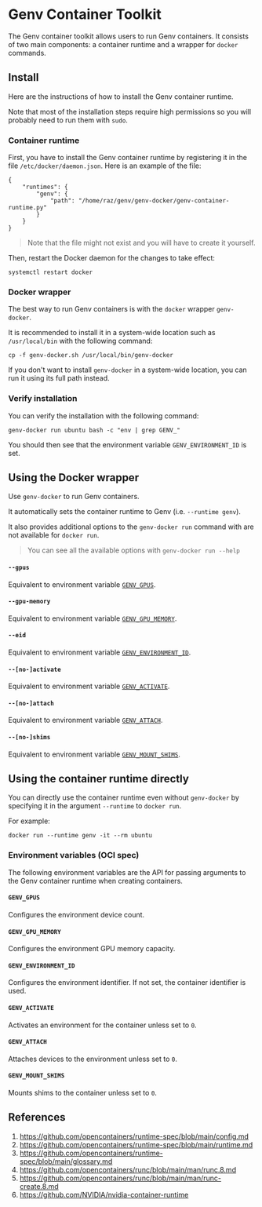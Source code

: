 # Genv Container Toolkit
The Genv container toolkit allows users to run Genv containers.
It consists of two main components: a container runtime and a wrapper for `docker` commands.

## Install
Here are the instructions of how to install the Genv container runtime.

Note that most of the installation steps require high permissions so you will probably need to run them with `sudo`.

### Container runtime
First, you have to install the Genv container runtime by registering it in the file `/etc/docker/daemon.json`.
Here is an example of the file:
```
{
    "runtimes": {
        "genv": {
            "path": "/home/raz/genv/genv-docker/genv-container-runtime.py"
        }
    }
}
```

> Note that the file might not exist and you will have to create it yourself.

Then, restart the Docker daemon for the changes to take effect:
```
systemctl restart docker
```

### Docker wrapper
The best way to run Genv containers is with the `docker` wrapper `genv-docker`.

It is recommended to install it in a system-wide location such as `/usr/local/bin` with the following command:
```
cp -f genv-docker.sh /usr/local/bin/genv-docker
```

If you don't want to install `genv-docker` in a system-wide location, you can run it using its full path instead.

### Verify installation
You can verify the installation with the following command:
```
genv-docker run ubuntu bash -c "env | grep GENV_"
```

You should then see that the environment variable `GENV_ENVIRONMENT_ID` is set.

## Using the Docker wrapper
Use `genv-docker` to run Genv containers.

It automatically sets the container runtime to Genv (i.e. `--runtime genv`).

It also provides additional options to the `genv-docker run` command with are not available for `docker run`.

> You can see all the available options with `genv-docker run --help`

#### `--gpus`
Equivalent to environment variable [`GENV_GPUS`](#genv_gpus).

#### `--gpu-memory`
Equivalent to environment variable [`GENV_GPU_MEMORY`](#genv_gpu_memory).

#### `--eid`
Equivalent to environment variable [`GENV_ENVIRONMENT_ID`](#genv_environment_id).

#### `--[no-]activate`
Equivalent to environment variable [`GENV_ACTIVATE`](#genv_activate).

#### `--[no-]attach`
Equivalent to environment variable [`GENV_ATTACH`](#genv_attach).

#### `--[no-]shims`
Equivalent to environment variable [`GENV_MOUNT_SHIMS`](#GENV_MOUNT_SHIMS).

## Using the container runtime directly
You can directly use the container runtime even without `genv-docker` by specifying it in the argument `--runtime` to `docker run`.

For example:
```
docker run --runtime genv -it --rm ubuntu
```

### Environment variables (OCI spec)
The following environment variables are the API for passing arguments to the Genv container runtime when creating containers.

#### `GENV_GPUS`
Configures the environment device count.

#### `GENV_GPU_MEMORY`
Configures the environment GPU memory capacity.

#### `GENV_ENVIRONMENT_ID`
Configures the environment identifier.
If not set, the container identifier is used.

#### `GENV_ACTIVATE`
Activates an environment for the container unless set to `0`.

#### `GENV_ATTACH`
Attaches devices to the environment unless set to `0`.

#### `GENV_MOUNT_SHIMS`
Mounts shims to the container unless set to `0`.

## References
1. https://github.com/opencontainers/runtime-spec/blob/main/config.md
2. https://github.com/opencontainers/runtime-spec/blob/main/runtime.md
3. https://github.com/opencontainers/runtime-spec/blob/main/glossary.md
4. https://github.com/opencontainers/runc/blob/main/man/runc.8.md
5. https://github.com/opencontainers/runc/blob/main/man/runc-create.8.md
6. https://github.com/NVIDIA/nvidia-container-runtime
